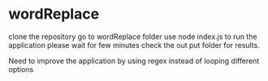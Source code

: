 # wordReplace

clone the repository
go to wordReplace folder
use node index.js to run the application
please wait for few minutes
check the out put folder for results.

Need to improve the application by using regex instead of looping different options
